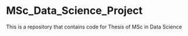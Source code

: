 # MSc_Data_Science_Project
This is a repository that contains code for Thesis of MSc in Data Science
